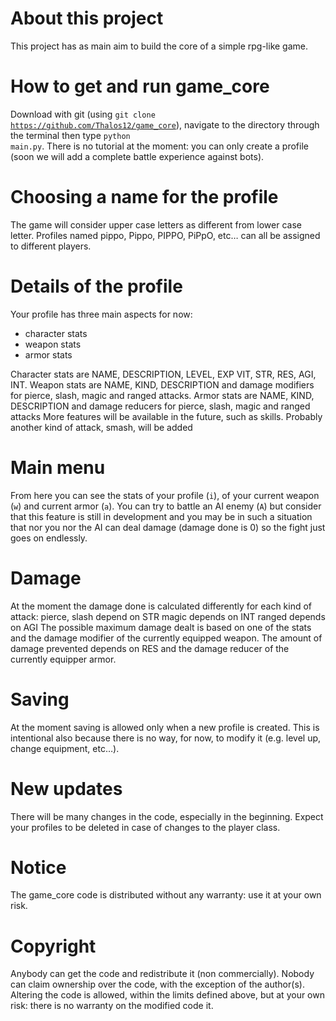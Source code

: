 # About this project

This project has as main aim to build the core of a simple rpg-like game.

# How to get and run game_core

Download with git (using <code>git clone https://github.com/Thalos12/game_core</code>),
navigate to the directory through the terminal then type <code>python main.py</code>.
There is no tutorial at the moment: you can only create a profile (soon we will add a
complete battle experience against bots).

# Choosing a name for the profile

The game will consider upper case letters as different from lower case letter.
Profiles named pippo, Pippo, PIPPO, PiPpO, etc… can all be assigned to different players.

# Details of the profile

Your profile has three main aspects for now:
<ul>
<li>character stats
<li>weapon stats
<li>armor stats
</ul>
Character stats are NAME, DESCRIPTION, LEVEL, EXP VIT, STR, RES, AGI, INT.
Weapon stats are NAME, KIND, DESCRIPTION and damage modifiers for pierce, slash, magic and
ranged attacks.
Armor stats are NAME, KIND, DESCRIPTION and damage reducers for pierce, slash, magic and
ranged attacks
More features will be available in the future, such as skills.
Probably another kind of attack, smash, will be added

# Main menu

From here you can see the stats of your profile (<code>i</code>), of your current weapon
(<code>w</code>) and current armor (<code>a</code>).
You can try to battle an AI enemy (<code>A</code>) but consider that this feature is still
in development and you may be in such a situation that nor you nor the AI can deal damage
(damage done is 0) so the fight just goes on endlessly.

# Damage

At the moment the damage done is calculated differently for each kind of attack:
pierce, slash depend on STR
magic depends on INT
ranged depends on AGI
The possible  maximum damage dealt is based on one of the stats and the damage modifier of
the currently equipped weapon.
The amount of damage prevented depends on RES and the damage reducer of the currently
equipper armor.

# Saving

At the moment saving is allowed only when a new profile is created.
This is intentional also because there is no way, for now, to modify it
(e.g. level up, change equipment, etc…).

# New updates

There will be many changes in the code, especially in the beginning.
Expect your profiles to be deleted in case of changes to the player class.

# Notice

The game_core code is distributed without any warranty: use it at your own risk.

# Copyright

Anybody can get the code and redistribute it (non commercially).
Nobody can claim ownership over the code, with the exception of the author(s).
Altering the code is allowed, within the limits defined above, but at your own risk: there
is no warranty on the modified code it.